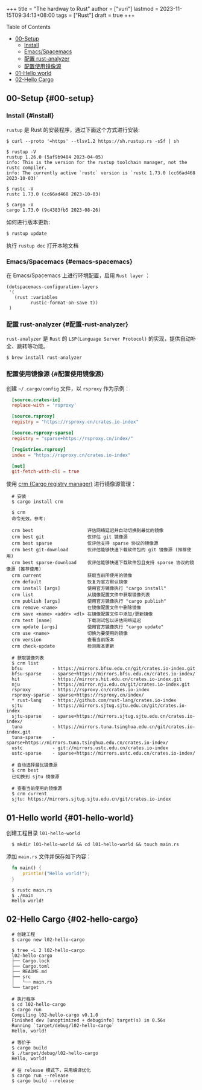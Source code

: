 +++
title = "The hardway to Rust"
author = ["vuri"]
lastmod = 2023-11-15T09:34:13+08:00
tags = ["Rust"]
draft = true
+++

<div class="ox-hugo-toc toc">

<div class="heading">Table of Contents</div>

- [00-Setup](#00-setup)
    - [Install](#install)
    - [Emacs/Spacemacs](#emacs-spacemacs)
    - [配置 rust-analyzer](#配置-rust-analyzer)
    - [配置使用镜像源](#配置使用镜像源)
- [01-Hello world](#01-hello-world)
- [02-Hello Cargo](#02-hello-cargo)

</div>
<!--endtoc-->


## 00-Setup {#00-setup}


### Install {#install}

`rustup` 是 Rust 的安装程序，通过下面这个方式进行安装:

```shell
$ curl --proto '=https' --tlsv1.2 https://sh.rustup.rs -sSf | sh

$ rustup -V
rustup 1.26.0 (5af9b9484 2023-04-05)
info: This is the version for the rustup toolchain manager, not the rustc compiler.
info: The currently active `rustc` version is `rustc 1.73.0 (cc66ad468 2023-10-03)`

$ rustc -V
rustc 1.73.0 (cc66ad468 2023-10-03)

$ cargo -V
cargo 1.73.0 (9c4383fb5 2023-08-26)
```

如何进行版本更新:

```shell
$ rustup update
```

执行 `rustup doc` 打开本地文档


### Emacs/Spacemacs {#emacs-spacemacs}

在 Emacs/Spacemacs 上进行环境配置，启用 `Rust layer` ：

```emacs-lisp
(dotspacemacs-configuration-layers
 '(
   (rust :variables
         rustic-format-on-save t))
 )
```


### 配置 rust-analyzer {#配置-rust-analyzer}

`rust-analyzer` 是 `Rust` 的 `LSP(Language Server Protocol)` 的实现，提供自动补全、跳转等功能。

```shell
$ brew install rust-analyzer
```


### 配置使用镜像源 {#配置使用镜像源}

创建 `~/.cargo/config` 文件，以 `rsproxy` 作为示例：

```toml
  [source.crates-io]
  replace-with = 'rsproxy'

  [source.rsproxy]
  registry = "https://rsproxy.cn/crates.io-index"

  [source.rsproxy-sparse]
  registry = "sparse+https://rsproxy.cn/index/"

  [registries.rsproxy]
  index = "https://rsproxy.cn/crates.io-index"

  [net]
  git-fetch-with-cli = true
```

使用 [crm (Cargo registry manager)](https://github.com/wtklbm/crm) 进行镜像源管理：

```shell
  # 安装
  $ cargo install crm

  $ crm
  命令无效。参考:

  crm best                    评估网络延迟并自动切换到最优的镜像
  crm best git                仅评估 git 镜像源
  crm best sparse             仅评估支持 sparse 协议的镜像源
  crm best git-download       仅评估能够快速下载软件包的 git 镜像源 (推荐使用)
  crm best sparse-download    仅评估能够快速下载软件包且支持 sparse 协议的镜像源 (推荐使用)
  crm current                 获取当前所使用的镜像
  crm default                 恢复为官方默认镜像
  crm install [args]          使用官方镜像执行 "cargo install"
  crm list                    从镜像配置文件中获取镜像列表
  crm publish [args]          使用官方镜像执行 "cargo publish"
  crm remove <name>           在镜像配置文件中删除镜像
  crm save <name> <addr> <dl> 在镜像配置文件中添加/更新镜像
  crm test [name]             下载测试包以评估网络延迟
  crm update [args]           使用官方镜像执行 "cargo update"
  crm use <name>              切换为要使用的镜像
  crm version                 查看当前版本
  crm check-update            检测版本更新

  # 获取镜像列表
  $ crm list
  bfsu           - https://mirrors.bfsu.edu.cn/git/crates.io-index.git
  bfsu-sparse    - sparse+https://mirrors.bfsu.edu.cn/crates.io-index/
  hit            - https://mirrors.hit.edu.cn/crates.io-index.git
  nju            - https://mirror.nju.edu.cn/git/crates.io-index.git
  rsproxy        - https://rsproxy.cn/crates.io-index
  rsproxy-sparse - sparse+https://rsproxy.cn/index/
  * rust-lang    - https://github.com/rust-lang/crates.io-index
  sjtu           - https://mirrors.sjtug.sjtu.edu.cn/git/crates.io-index
  sjtu-sparse    - sparse+https://mirrors.sjtug.sjtu.edu.cn/crates.io-index/
  tuna           - https://mirrors.tuna.tsinghua.edu.cn/git/crates.io-index.git
  tuna-sparse    - sparse+https://mirrors.tuna.tsinghua.edu.cn/crates.io-index/
  ustc           - git://mirrors.ustc.edu.cn/crates.io-index
  ustc-sparse    - sparse+https://mirrors.ustc.edu.cn/crates.io-index/

  # 自动选择最优镜像源
  $ crm best
  已切换到 sjtu 镜像源

  # 查看当前使用的镜像源
  $ crm current
  sjtu: https://mirrors.sjtug.sjtu.edu.cn/git/crates.io-index
```


## 01-Hello world {#01-hello-world}

创建工程目录 `l01-hello-world`

```shell
  $ mkdir l01-hello-world && cd l01-hello-world && touch main.rs
```

添加 `main.rs` 文件并保存如下内容：

```rust
  fn main() {
      println!("Hello world!");
  }
```

```shell
  $ rustc main.rs
  $ ./main
  Hello world!
```


## 02-Hello Cargo {#02-hello-cargo}

```shell
  # 创建工程
  $ cargo new l02-hello-cargo

  $ tree -L 2 l02-hello-cargo
  l02-hello-cargo
  ├── Cargo.lock
  ├── Cargo.toml
  ├── README.md
  ├── src
  │   └── main.rs
  └── target

  # 执行程序
  $ cd l02-hello-cargo
  $ cargo run
  Compiling l02-hello-cargo v0.1.0
  Finished dev [unoptimized + debuginfo] target(s) in 0.56s
  Running `target/debug/l02-hello-cargo`
  Hello, world!

  # 等价于
  $ cargo build
  $ ./target/debug/l02-hello-cargo
  Hello, world!

  # 在 release 模式下，采用编译优化
  $ cargo run --release
  $ cargo build --release
```
